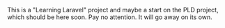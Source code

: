 This is a "Learning Laravel" project and maybe a start on the PLD project, which should be here soon.  Pay no attention.  It will go away on its own.
